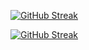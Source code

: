 <a href="https://git.io/streak-stats"><img src="https://github-readme-streak-stats.herokuapp.com?user=jkschola" alt="GitHub Streak" /></a>

[![GitHub Streak](https://streak-stats.demolab.com/?user=JKSCHOLA)](https://git.io/streak-stats)



